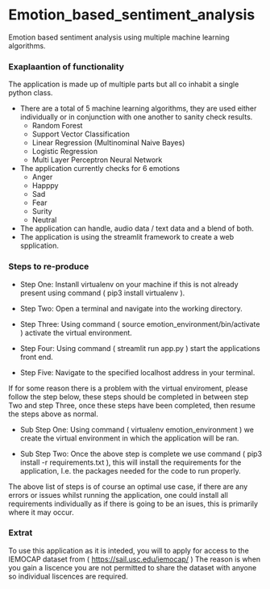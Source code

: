 # Emotion_based_sentiment_analysis
Emotion based sentiment analysis using multiple machine learning algorithms.

### Exaplaantion of functionality
The application is made up of multiple parts but all co inhabit a single python class.

* There are a total of 5 machine learning algorithms, they are used either individually or in conjunction with one another to sanity check results.
  * Random Forest
  * Support Vector Classification
  * Linear Regression (Multinominal Naive Bayes)
  * Logistic Regression
  * Multi Layer Perceptron Neural Network
* The application currently checks for 6 emotions
  * Anger
  * Happpy
  * Sad
  * Fear
  * Surity
  * Neutral
* The application can handle, audio data / text data and a blend of both.
* The application is using the streamlit framework to create a web spplication.

### Steps to re-produce

* Step One: Instanll virtualenv on your machine if this is not already present using command ( pip3 install virtualenv ).

* Step Two: Open a terminal and navigate into the working directory.

* Step Three: Using command ( source emotion_environment/bin/activate ) activate the virtual environment.

* Step Four: Using command ( streamlit run app.py ) start the applications front end.

* Step Five: Navigate to the specified localhost address in your terminal.

If for some reason there is a problem with the virtual enviroment, please follow the step below, these steps should be completed
in between step Two and step Three, once these steps have been completed, then resume the steps above as normal.

* Sub Step One: Using command ( virtualenv emotion_environment ) we create the virtual environment in which the application will be ran.

* Sub Step Two: Once the above step is complete we use command ( pip3 install -r requirements.txt ), this will install the requirements for the application, 
  I.e. the packages needed for the code to run properly.

The above list of steps is of course an optimal use case, if there are any errors or issues whilst running the application, 
one could install all requirements individually as if there is going to be an isues, this is primarily where it may occur.

### Extrat
To use this application as it is inteded, you will to apply for access to the IEMOCAP dataset from ( https://sail.usc.edu/iemocap/ )
The reason is when you gain a liscence you are not permitted to share the dataset with anyone so individual liscences are required.
